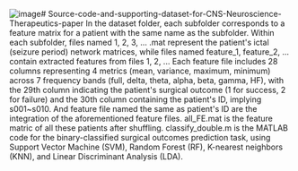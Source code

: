 ![image](https://github.com/user-attachments/assets/1ca4a0e0-f2e2-42ad-ac37-4419ac7ae9dd)# Source-code-and-supporting-dataset-for-CNS-Neuroscience-Therapeutics-paper
In the dataset folder, each subfolder corresponds to a feature matrix for a patient with the same name as the subfolder.
Within each subfolder, files named 1, 2, 3, ... .mat represent the patient's ictal (seizure period) network matrices, while 
files named feature_1, feature_2, ... contain extracted features from files 1, 2, ... 
Each feature file includes 28 columns representing 4 metrics (mean, variance, maximum, minimum) across 7 frequency bands (full, delta, theta, alpha, beta, gamma, HF), with the 29th column indicating the patient's surgical outcome 
(1 for success, 2 for failure) and the 30th column containing the patient's ID, implying s001~s010.
And feature file named the same as patient's ID are the integration of the aforementioned feature files.
all_FE.mat is the feature matric of all these patients after shuffling.
classify_double.m is the MATLAB code for the binary-classified surgical outcomes prediction task, using Support Vector Machine (SVM),
Random Forest (RF), K-nearest neighbors (KNN), and Linear Discriminant Analysis (LDA).
